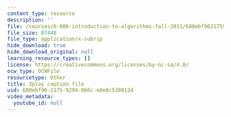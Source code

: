 ```yaml
---
content_type: resource
description: ''
file: /courses/6-006-introduction-to-algorithms-fall-2011/680ebf9621759294866ce8e8c538012d_PptQgy89cN8.srt
file_size: 87448
file_type: application/x-subrip
hide_download: true
hide_download_original: null
learning_resource_types: []
license: https://creativecommons.org/licenses/by-nc-sa/4.0/
ocw_type: OCWFile
resourcetype: Other
title: 3play caption file
uid: 680ebf96-2175-9294-866c-e8e8c538012d
video_metadata:
  youtube_id: null
---
```

